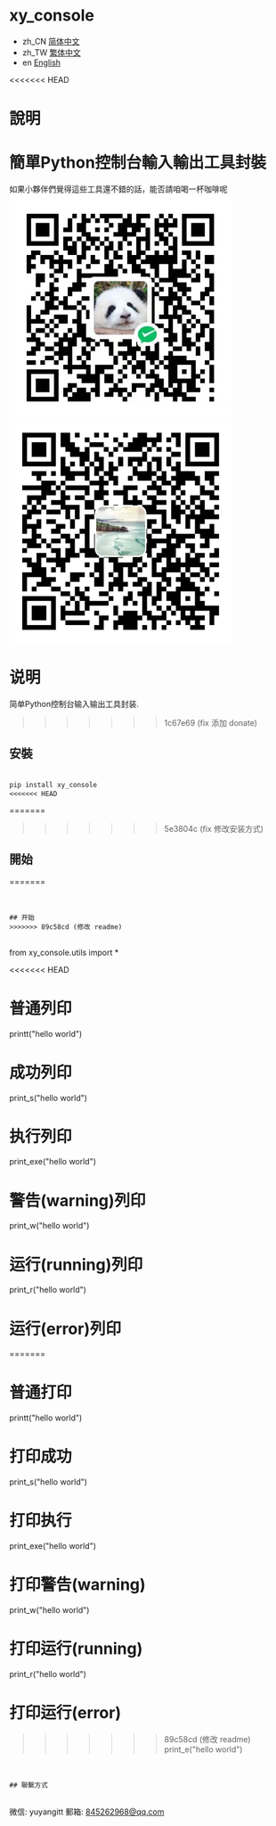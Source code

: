 # xy_console

- zh_CN [简体中文](readme/README_zh_CN.md)
- zh_TW [繁体中文](readme/README_zh_TW.md)
- en [English](readme/README_en.md)

<<<<<<< HEAD
# 說明
簡單Python控制台輸入輸出工具封裝
=======
如果小夥伴們覺得這些工具還不錯的話，能否請咱喝一杯咖啡呢
![微信](readme/WeChat.png)
![支付寶](readme/Alipay.png)

# 说明
简单Python控制台输入输出工具封装.
>>>>>>> 1c67e69 (fix 添加 donate)

## 安裝
```

pip install xy_console
<<<<<<< HEAD

```

=======
>>>>>>> 5e3804c (fix 修改安装方式)

## 開始
=======
```


## 开始
>>>>>>> 89c58cd (修改 readme)


```

from xy_console.utils import *

<<<<<<< HEAD
# 普通列印
printt("hello world")

# 成功列印
print_s("hello world")

# 执行列印
print_exe("hello world")

# 警告(warning)列印
print_w("hello world")

# 运行(running)列印
print_r("hello world")

# 运行(error)列印
=======
# 普通打印
printt("hello world")

# 打印成功
print_s("hello world")

# 打印执行
print_exe("hello world")

# 打印警告(warning)
print_w("hello world")

# 打印运行(running)
print_r("hello world")

# 打印运行(error)
>>>>>>> 89c58cd (修改 readme)
print_e("hello world")


```


## 聯繫方式


```
微信: yuyangitt
郵箱: 845262968@qq.com
```